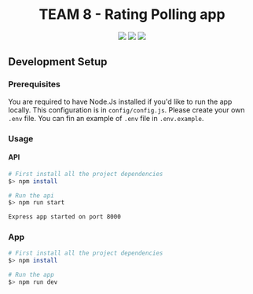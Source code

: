 <h1 align="center">
    TEAM 8 - Rating Polling app
</h1>

<p align="center">
  <img src="https://img.shields.io/badge/Node.js-339933?style=for-the-badge&logo=Node.js&logoColor=white">
  <img src="https://img.shields.io/badge/Express-000000?style=for-the-badge&logo=express&logoColor=white">
  <img src="https://img.shields.io/static/v1?style=for-the-badge&message=Prisma&color=2D3748&logo=Prisma&logoColor=FFFFFF&label=">
</p>

## Development Setup

### Prerequisites

You are required to have Node.Js installed if you'd like to run the app locally.
This configuration is in `config/config.js`. Please create your own `.env` file.
You can fin an example of `.env` file in `.env.example`.

### Usage

#### API

```bash
# First install all the project dependencies
$> npm install

# Run the api
$> npm run start

Express app started on port 8000
```

### App

```bash
# First install all the project dependencies
$> npm install

# Run the app
$> npm run dev
```
